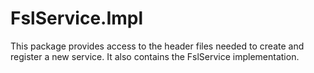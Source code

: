 ﻿# FslService.Impl

This package provides access to the header files needed to create and register a new service.
It also contains the FslService implementation.